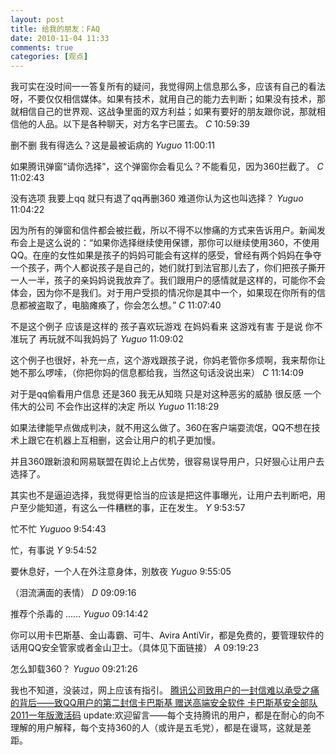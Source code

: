 ```yaml
---
layout: post
title: 给我的朋友：FAQ
date: 2010-11-04 11:33
comments: true
categories: [观点]
---
```


我可实在没时间一一答复所有的疑问，我觉得网上信息那么多，应该有自己的看法呀，不要仅仅相信媒体。如果有技术，就用自己的能力去判断；如果没有技术，那就相信自己的世界观、这战争里面的双方利益；如果有要好的朋友跟你说，那就相信他的人品。以下是各种聊天，对方名字已匿去。
<em>C</em> 10:59:39

删不删 我有得选么？这是最被诟病的
<em> Yuguo</em> 11:00:11

如果腾讯弹窗“请你选择”，这个弹窗你会看见么？不能看见，因为360拦截了。
<em> C </em> 11:02:43

没有选项 我要上qq 就只有退了qq再删360 难道你认为这也叫选择？
<em> Yuguo</em> 11:04:22

因为所有的弹窗和信件都会被拦截，所以不得不以惨痛的方式来告诉用户。新闻发布会上是这么说的：“如果你选择继续使用保镖，那你可以继续使用360，不使用QQ。在座的女性如果是孩子的妈妈可能会有这样的感受，曾经有两个妈妈在争夺一个孩子，两个人都说孩子是自己的，她们就打到法官那儿去了，你们把孩子撕开一人一半，孩子的亲妈妈说我放弃了。我们跟用户的感情就是这样的，可能你不会体会，因为你不是我们。对于用户受损的情况你是其中一个，如果现在你所有的信息都被盗取了，电脑瘫痪了，你会怎么想。”
<em> C</em> 11:07:40

不是这个例子 应该是这样的 孩子喜欢玩游戏 在妈妈看来 这游戏有害 于是说 你不准玩了 再玩就不叫我妈妈了
<em> Yuguo</em> 11:09:02

这个例子也很好，补充一点，这个游戏跟孩子说，你妈老管你多烦啊，我来帮你让她不那么啰嗦，（你把你妈的信息都给我，当然这句话没说出来）
<em> C</em> 11:14:09

对于是qq偷看用户信息 还是360 我无从知晓 只是对这种恶劣的威胁 很反感 一个伟大的公司 不会作出这样的决定 所以
<em> Yuguo</em> 11:18:29

如果法律能早点做成判决，就不用这么做了。360在客户端耍流氓，QQ不想在技术上跟它在机器上互相删，这会让用户的机子更加慢。

并且360跟新浪和网易联盟在舆论上占优势，很容易误导用户，只好狠心让用户去选择了。

其实也不是逼迫选择，我觉得更恰当的应该是把这件事曝光，让用户去判断吧，用户至少能知道，有这么一件糟糕的事，正在发生。
<em>Y</em> 9:53:57

忙不忙
<em> Yuguo</em>o  9:54:43

忙，有事说
<em> Y</em> 9:54:52

要休息好，一个人在外注意身体，別敖夜
<em> Yuguo</em> 9:55:05

（泪流满面的表情）
<em>D</em> 09:09:16

推荐个杀毒的 ……
<em> Yuguo</em> 09:14:42

你可以用卡巴斯基、金山毒霸、可牛、Avira AntiVir，都是免费的，要管理软件的话用QQ安全管家或者金山卫士。（具体见下面链接）
<em>A</em> 09:19:23

怎么卸载360？
<em> Yuguo</em> 09:21:26

我也不知道，没装过，网上应该有指引。
<a href="http://im.qq.com/qq.shtml">腾讯公司致用户的一封信</a><a href="http://news.qq.com/a/20101104/000423.htm">难以承受之痛的背后——致QQ用户的第二封信</a><a href="http://song.kaba365.com/">卡巴斯基 赠送高端安全软件 卡巴斯基安全部队2011一年版激活码</a>
update:欢迎留言——每个支持腾讯的用户，都是在耐心的向不理解的用户解释，每个支持360的人（或许是五毛党），都是在谩骂，这就是差距。

